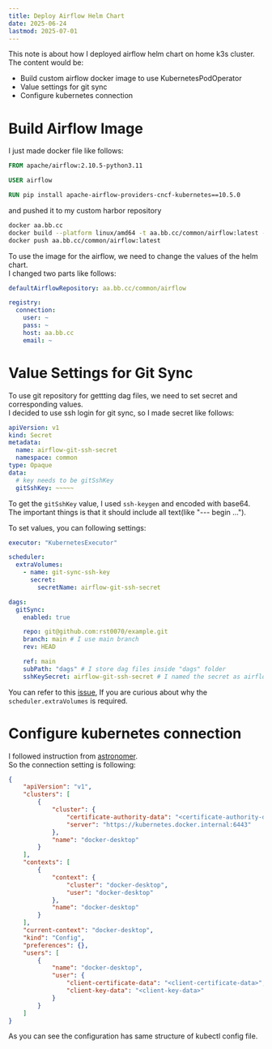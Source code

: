 ```yaml
---
title: Deploy Airflow Helm Chart
date: 2025-06-24
lastmod: 2025-07-01
---
```


This note is about how I deployed airflow helm chart on home k3s cluster.  
The content would be:
- Build custom airflow docker image to use KubernetesPodOperator
- Value settings for git sync
- Configure kubernetes connection
  
# Build Airflow Image

I just made docker file like follows:
```Dockerfile
FROM apache/airflow:2.10.5-python3.11

USER airflow

RUN pip install apache-airflow-providers-cncf-kubernetes==10.5.0
```

and pushed it to my custom harbor repository
```bash
docker aa.bb.cc
docker build --platform linux/amd64 -t aa.bb.cc/common/airflow:latest -f Dockerfile .
docker push aa.bb.cc/common/airflow:latest
```
  
To use the image for the airflow, we need to change the values of the helm chart.  
I changed two parts like follows:  
```yaml
defaultAirflowRepository: aa.bb.cc/common/airflow

registry:
  connection:
    user: ~
    pass: ~
    host: aa.bb.cc
    email: ~
```
  
# Value Settings for Git Sync
To use git repository for gettting dag files, we need to set secret and corresponding values.  
I decided to use ssh login for git sync, so I made secret like follows:
```yaml
apiVersion: v1
kind: Secret
metadata:
  name: airflow-git-ssh-secret
  namespace: common
type: Opaque
data:
  # key needs to be gitSshKey
  gitSshKey: ~~~~~
```
To get the `gitSshKey` value, I used `ssh-keygen` and encoded with base64.  
The important things is that it should include all text(like "--- begin ...").  
  
To set values, you can following settings:
```yaml
executor: "KubernetesExecutor"

scheduler:
  extraVolumes:
    - name: git-sync-ssh-key
      secret:
        secretName: airflow-git-ssh-secret

dags:
  gitSync:
    enabled: true

    repo: git@github.com:rst0070/example.git
    branch: main # I use main branch
    rev: HEAD

    ref: main
    subPath: "dags" # I store dag files inside "dags" folder
    sshKeySecret: airflow-git-ssh-secret # I named the secret as airflow-git-secret
```
You can refer to this [issue](https://github.com/apache/airflow/issues/27476#issuecomment-1495150130), If you are curious about why the `scheduler.extraVolumes` is required.  
  
# Configure kubernetes connection
I followed instruction from [astronomer](https://www.astronomer.io/docs/learn/kubepod-operator/?tab=linux#step-2-update-the-kubeconfig-file).  
So the connection setting is following:
```json
{
    "apiVersion": "v1",
    "clusters": [
        {
            "cluster": {
                "certificate-authority-data": "<certificate-authority-data>",
                "server": "https://kubernetes.docker.internal:6443"
            },
            "name": "docker-desktop"
        }
    ],
    "contexts": [
        {
            "context": {
                "cluster": "docker-desktop",
                "user": "docker-desktop"
            },
            "name": "docker-desktop"
        }
    ],
    "current-context": "docker-desktop",
    "kind": "Config",
    "preferences": {},
    "users": [
        {
            "name": "docker-desktop",
            "user": {
                "client-certificate-data": "<client-certificate-data>",
                "client-key-data": "<client-key-data>"
            }
        }
    ]
}
```
As you can see the configuration has same structure of kubectl config file.  